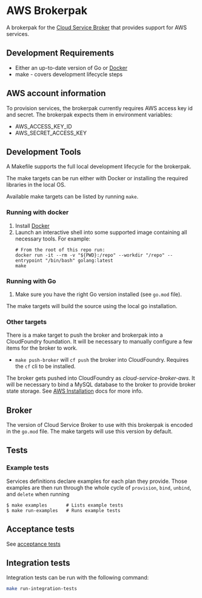 # AWS Brokerpak

A brokerpak for the [Cloud Service Broker](https://github.com/pivotal/cloud-service-broker) that provides support for AWS services.

## Development Requirements

* Either an up-to-date version of Go or [Docker](https://docs.docker.com/get-docker/)
* make - covers development lifecycle steps

## AWS account information

To provision services, the brokerpak currently requires AWS access key id and secret. The brokerpak expects them in environment variables:

* AWS_ACCESS_KEY_ID
* AWS_SECRET_ACCESS_KEY

## Development Tools

A Makefile supports the full local development lifecycle for the brokerpak.

The make targets can be run either with Docker or installing the required libraries in the local OS.

Available make targets can be listed by running `make`.

### Running with docker

1. Install [Docker](https://docs.docker.com/get-docker/)
2. Launch an interactive shell into some supported image containing all necessary tools. For example:
   ```
   # From the root of this repo run:
   docker run -it --rm -v "${PWD}:/repo" --workdir "/repo" --entrypoint "/bin/bash" golang:latest
   make
   ```

### Running with Go

1. Make sure you have the right Go version installed (see `go.mod` file).

The make targets will build the source using the local go installation.

### Other targets

There is a make target to push the broker and brokerpak into a CloudFoundry foundation. It will be necessary to manually configure a few items for the broker to work.

- `make push-broker` will `cf push` the broker into CloudFoundry. Requires the `cf` cli to be installed.

The broker gets pushed into CloudFoundry as *cloud-service-broker-aws*.
It will be necessary to bind a MySQL database to the broker to provide broker state storage.
See [AWS Installation](./docs/installation.md) docs for more info.

## Broker
The version of Cloud Service Broker to use with this brokerpak is encoded in the `go.mod` file.
The make targets will use this version by default.

## Tests

### Example tests

Services definitions declare examples for each plan they provide. Those examples are then run through the whole cycle of `provision`, `bind`, `unbind`, and `delete` when running

```
$ make examples       # Lists example tests
$ make run-examples   # Runs example tests
```

## Acceptance tests

See [acceptance tests](acceptance-tests/README.md)

## Integration tests

Integration tests can be run with the following command:

```bash
make run-integration-tests
```
